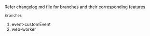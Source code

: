 Refer changelog.md file for branches and their corresponding features

```Branches```
1. event-customEvent
2. web-worker
